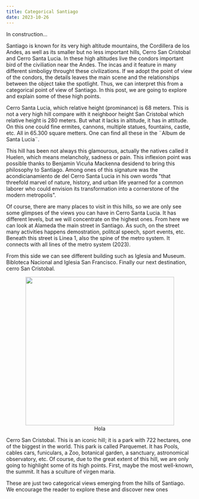 ```yaml
---
title: Categorical Santiago
date: 2023-10-26
---
```

In construction... 


Santiago is known for its very high altitude mountains, the Cordillera de los Andes, as well as its smaller but no less important hills, Cerro San Cristobal and Cerro Santa Lucia. In these high altitudes live the condors important bird of the civiliation near the Andes. The incas and it feature in many different simboligy throught these civilizations. If we adopt the point of view of the condors, the details leaves the main scene and the relationships between the object take the spotlight. Thus, we can interpret this from a categorical point of view of Santiago. In this post, we are going to explore and explain some of these high points.

Cerro Santa Lucia, which relative height (prominance) is 68 meters. This is not a very high hill compare with it neighboor height San Cristobal which relative height is 280 meters. But what it lacks in altitude, it has in attitude. On this one could fine ermites, cannons,  multiple statues, fountains, castle, etc.  All in 65.300 square metters. One can find all these in the ¨Album de Santa Lucia¨.

This hill has been not always this glamourous, actually the natives called it Huelen, which means melancholy, sadness or pain. This inflexion point was possible thanks to Benjamin Vicuña Mackenna desidend to bring this philosophy to Santiago. Among ones of this signature was the acondicianamiento de del Cerro Santa Lucia in his own words "that threefold marvel of nature, history, and urban life yearned for a common laborer who could envision its transformation into a cornerstone of the modern metropolis". 

Of course, there are many places to visit in this hills, so we are only see some glimpses of the views you can have in Cerro Santa Lucia. It has different levels, but we will concentrate on the highest ones. From here we can look at Alameda the main street in Santiago. As such, on the street many activities happens demostration, politcal speech, sport events, etc. Beneath this street is Linea 1, also the spine of the metro system. It connects with all lines of the metro system (2023).

From this side we can see different building such as Iglesia and Museum. Bibloteca Nacional and Iglesia San Francisco. Finally our next destination, cerro San Cristobal.

<span style="display:block;text-align:center">
<figure>
<img src="https://hdc-g.github.io/docs/assets/SantaLuciaAlbum.png" width="400">
  <figcaption>Hola</figcaption>
</figure>
</span>

Cerro San Cristobal. This is an iconic hill; it is a park with 722 hectares, one of the biggest in the world. This park is called Parquemet. It has Pools, cables cars, funiculars, a Zoo, botanical garden, a sanctuary, astronomical observatory, etc. Of course, due to the great extent of this hill, we are only going to highlight some of its high points. First, maybe the most well-known, the summit. It has a sculture of virgen maria. 

These are just two categorical views emerging from the hills of Santiago. We encourage the reader to explore these and discover new ones
